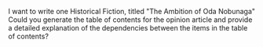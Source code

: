 I want to write one Historical Fiction, titled "The Ambition of Oda Nobunaga" Could you generate the table of contents for the opinion article and provide a detailed explanation of the dependencies between the items in the table of contents?